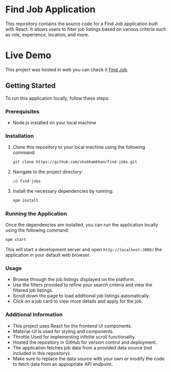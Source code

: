 # Find Job Application

This repository contains the source code for a Find Job application built with React. It allows users to filter job listings based on various criteria such as role, experience, location, and more.

# Live Demo

This project was hosted in web you can check it [Find Job](https://shubhamkhan.github.io/find-job/).

## Getting Started

To run this application locally, follow these steps:

### Prerequisites

- Node.js installed on your local machine

### Installation

1. Clone this repository to your local machine using the following command:

   ```bash 
   git clone https://github.com/shubhamkhan/find-jobs.git
   ```
2. Navigate to the project directory:

   ```bash 
   cd find-jobs
   ```
3. Install the necessary dependencies by running:

   ```bash 
   npm install
   ```
### Running the Application

Once the dependencies are installed, you can run the application locally using the following command:

   ```bash 
   npm start
   ```

This will start a development server and open `http://localhost:3000/` the application in your default web browser.


### Usage

- Browse through the job listings displayed on the platform.
- Use the filters provided to refine your search criteria and view the filtered job listings.
- Scroll down the page to load additional job listings automatically.
- Click on a job card to view more details and apply for the job.

### Additional Information

- This project uses React for the frontend UI components.
- Material-UI is used for styling and components.
- Throttle Used for implementing infinite scroll functionality.
- Hosted the repository in GitHub for version control and deployment.
- The application fetches job data from a provided data source (not included in this repository).
- Make sure to replace the data source with your own or modify the code to fetch data from an appropriate API endpoint.